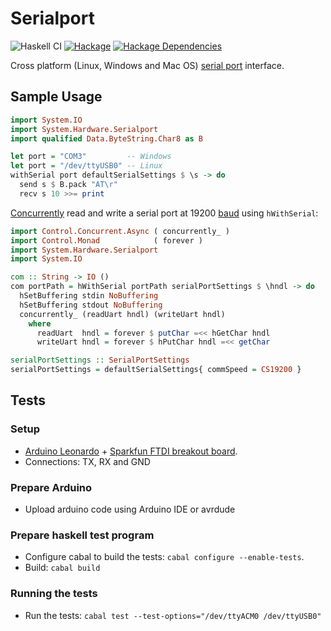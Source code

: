 # Serialport

![Haskell CI](https://github.com/standardsemiconductor/serialport/workflows/Haskell%20CI/badge.svg)
[![Hackage][hackage-badge]][hackage]
[![Hackage Dependencies][hackage-deps-badge]][hackage-deps]

Cross platform (Linux, Windows and Mac OS) [serial port](https://en.wikipedia.org/wiki/Serial_port) interface.

## Sample Usage

```haskell
import System.IO
import System.Hardware.Serialport
import qualified Data.ByteString.Char8 as B

let port = "COM3"         -- Windows
let port = "/dev/ttyUSB0" -- Linux
withSerial port defaultSerialSettings $ \s -> do
  send s $ B.pack "AT\r"
  recv s 10 >>= print
```

[Concurrently](https://hackage.haskell.org/package/async) read and write a serial port at 19200 [baud](https://learn.sparkfun.com/tutorials/serial-communication/rules-of-serial) using `hWithSerial`:
```haskell
import Control.Concurrent.Async ( concurrently_ )
import Control.Monad            ( forever )
import System.Hardware.Serialport
import System.IO

com :: String -> IO ()
com portPath = hWithSerial portPath serialPortSettings $ \hndl -> do
  hSetBuffering stdin NoBuffering
  hSetBuffering stdout NoBuffering
  concurrently_ (readUart hndl) (writeUart hndl)
    where
      readUart  hndl = forever $ putChar =<< hGetChar hndl
      writeUart hndl = forever $ hPutChar hndl =<< getChar

serialPortSettings :: SerialPortSettings
serialPortSettings = defaultSerialSettings{ commSpeed = CS19200 }
```

## Tests

### Setup
* [Arduino Leonardo](http://arduino.cc/en/Main/arduinoBoardLeonardo) + [Sparkfun FTDI breakout board](https://www.sparkfun.com/products/718).
* Connections: TX, RX and GND

### Prepare Arduino
* Upload arduino code using Arduino IDE or avrdude

### Prepare haskell test program
* Configure cabal to build the tests: `cabal configure --enable-tests`.
* Build: `cabal build`

### Running the tests
* Run the tests: `cabal test --test-options="/dev/ttyACM0 /dev/ttyUSB0"`

[hackage]:            <https://hackage.haskell.org/package/serialport>
[hackage-badge]:      <https://img.shields.io/hackage/v/serialport.svg?color=success>
[hackage-deps-badge]: <https://img.shields.io/hackage-deps/v/serialport.svg>
[hackage-deps]:       <http://packdeps.haskellers.com/feed?needle=serialport>
